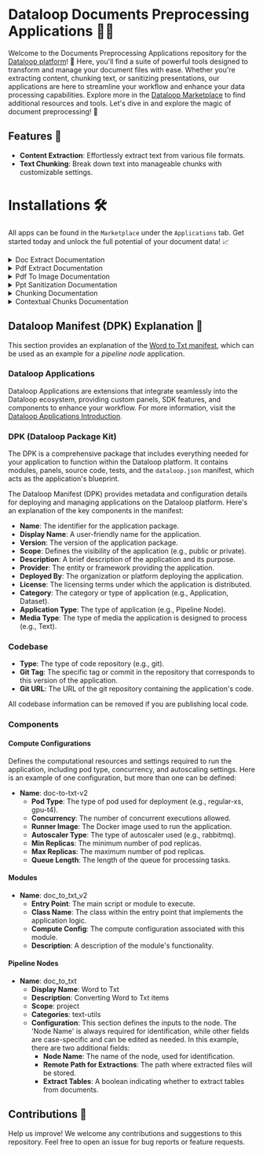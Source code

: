 # Dataloop Documents Preprocessing Applications 📄✨

Welcome to the Documents Preprocessing Applications repository for the [Dataloop platform](https://dataloop.ai/)! 🎉 Here, you'll find a suite of powerful tools designed to transform and manage your document files with ease. Whether you're extracting content, chunking text, or sanitizing presentations, our applications are here to streamline your workflow and enhance your data processing capabilities. Explore more in the [Dataloop Marketplace](https://dataloop.ai/platform/marketplace/) to find additional resources and tools. Let's dive in and explore the magic of document preprocessing! 🚀

## Features 🌟

- **Content Extraction**: Effortlessly extract text from various file formats.
- **Text Chunking**: Break down text into manageable chunks with customizable settings.

# Installations 🛠️

All apps can be found in the `Marketplace` under the `Applications` tab. Get started today and unlock the full potential of your document data! 📈

<details>
<summary>Doc Extract Documentation</summary>

# DOC Extraction

This app extracts content from DOC/DOCX files and uploads it as a TXT file. The extracted content includes paragraphs
and optionally tables. The service is designed to be used within a Dataloop environment and allows for customizing the
extraction process, including whether to extract tables from the document.

## Parameters

The following parameters can be controlled via the Dataloop node panel:

- `extract tables`: A boolean parameter that determines whether tables in the DOCX file should be extracted. Default
  is `True`.
- `remote path for extractions`: The path where the extracted TXT files will be saved in Dataloop dataset after
  processing.

### Methods

#### `doc_extraction(self, item: dl.Item, context: dl.Context) -> dl.Item`

This method handles the extraction process:

1. Downloads the DOC or DOCX file from Dataloop.
2. Converts `.doc` files to `.docx` if needed.
3. Extracts the text content from the DOCX file, including tables if specified.
4. Uploads the extracted content as a new TXT item to Dataloop.

#### `extract_content(docx_path, local_path, extract_tables=True)`

Extracts text from a DOCX file, optionally including tables:

- Paragraphs are extracted as text.
- Tables are extracted with each row's content joined by tabs.



</details>

<details>
<summary>Pdf Extract Documentation</summary>

# PDF Extraction

This app extracts text and optionally images from PDF files and uploads them as text and image files to Dataloop. 
The extracted content includes individual page text and can also include images from each page of the PDF.

## Parameters

The following parameters can be controlled via the Dataloop node panel:

- `extract images`: A boolean parameter that determines whether images from the PDF should be extracted. Default is `False`.
- `remote path for extractions`: The path where the extracted text and image files will be saved in the Dataloop dataset after processing.

### Methods

#### `pdf_extraction(self, item: dl.Item, context: dl.Context) -> List[dl.Item]`

This method handles the PDF extraction process:

1. Downloads the PDF file from Dataloop.
2. Extracts text content from each page of the PDF and saves it as individual TXT files.
3. Optionally, extracts images from each page and saves them as separate image files.
4. Uploads the extracted content (text and/or images) as new items to Dataloop.

#### `extract_text_from_pdf(pdf_path: str) -> List[str]`

Extracts text content from each page of the PDF file:

- Each page's text is saved as a separate `.txt` file.
- Returns a list of paths to the generated `.txt` files.

#### `extract_images_from_pdf(pdf_path) -> List`

Extracts images from the PDF file:

- Each image on each page is saved as a separate image file (e.g., PNG, JPG).
- Returns a list of paths to the saved image files extracted from the PDF.


</details>

<details>
<summary>Pdf To Image Documentation</summary>

# PDF to Image Conversion

This service converts PDF files from Dataloop items into image files and uploads them as new image items.
It processes each page of the PDF, converts it to an image, and can also apply a modality to visualize the image in
Dataloop.

## Parameters

The following parameters can be controlled via the Dataloop node panel:

- `apply_modality`: A boolean parameter that determines whether to replace the modality of the original PDF item with
  the newly created image item.

### Methods

#### `pdf_item_to_images(item: dl.Item, context: dl.Context) -> List[dl.Item]`

This method handles the conversion process:

1. Verifies that the provided item is a PDF.
2. Downloads the PDF item locally from Dataloop.
3. Converts each page of the PDF to an image (PNG format).
4. Uploads the generated images to Dataloop as new image items.
5. Optionally applies a modality to the first image item to visualize it in place of the original PDF.
6. Deletes the local temporary files after processing.

#### `convert_pdf_to_image(file_path: str) -> List`

This method converts a PDF file into images:

- Iterates over each page in the PDF and generates a corresponding PNG image.
- Saves each image in a local directory and returns the paths to the generated image files.

#### `apply_modality(item: dl.Item, ref_item: dl.Item)`

This method applies a modality to replace the PDF item with the image item for visualization:

- The first image generated from the PDF is used as the reference item for the modality.



</details>

<details>
<summary>Ppt Sanitization Documentation</summary>

# PPT Sanitization

This service sanitizes PowerPoint presentations by removing sensitive information and visual identity elements. 
It processes the slides to replace company names, personal names, locations, currency symbols, and other sensitive 
content with placeholders. Additionally, it identifies visual elements like logos and replaces them with black images. 
The cleaned PowerPoint presentation is then uploaded as a new item in Dataloop.

## Parameters

The following parameters can be controlled via the Dataloop node panel:

- `element`: Specifies the type of content to sanitize in the PowerPoint presentation. Options are:
  - `text`: Sanitizes textual content.
  - `image`: Sanitizes image content, particularly logos and visual identity elements.

### Methods

#### `clean_images(shape, new_slide)`

This method processes image shapes in the slide:

1. Identifies logos or visual identity elements using GPT-based classification.
2. If a logo is detected, it replaces it with a black image.
3. Otherwise, the image is retained and added to the new slide.

#### `clean_text(shape, new_slide)`

This method processes text shapes in the slide:

1. Uses GPT-based classification to sanitize the text, replacing sensitive information such as company names, locations, currencies, and personal names.
2. Retains the formatting (font, size, color) of the original text.

#### `sanitize(item: dl.Item, element: str) -> dl.Item`

This method sanitizes the content of a PowerPoint presentation:

1. Downloads the PowerPoint presentation from Dataloop.
2. Creates a new presentation with sanitized content.
3. Iterates through all slides and processes each shape based on the specified element (`text` or `image`).
4. Uploads the sanitized presentation as a new item to Dataloop.

#### `sanitize_text(item: dl.Item) -> dl.Item`

This method sanitizes the textual content of a PowerPoint presentation by calling `sanitize` with the `text` element.

#### `sanitize_visual_identity(item: dl.Item) -> dl.Item`

This method sanitizes the visual identity elements (such as logos) in a PowerPoint presentation by calling `sanitize` with the `image` element.

</details>

<details>
<summary>Chunking Documentation</summary>

# Chunks Cleaner and Extractor Apps

This service contains two apps designed to preprocess and manage text data in Dataloop.

## Chunks Cleaner

The **Chunks Cleaner** app cleans text chunks by removing unnecessary elements such as extra spaces, non-ASCII characters, punctuation, and more. Optionally, it can correct spelling errors using the `autocorrect` library.

## Parameters

The following parameters can be controlled via the Dataloop node panel:

- `to_correct_spelling`: A boolean parameter that determines whether to use autocorrect library for correct spelling.

### Usage
1. Download text chunks from Dataloop.
2. Clean the chunks by removing unwanted text elements.
3. Optionally, apply spell-checking.
4. Upload the cleaned chunks back to Dataloop.

# Chunks Extractor

The **Chunks Extractor** app splits a `.txt` file into smaller chunks based on defined parameters. It supports various chunking strategies such as fixed-size chunks or sentence-based chunking using NLTK.


## Parameters

The following parameters can be controlled via the Dataloop node panel:

- `chunking_strategy`: Defines the strategy for chunking the text. This can be set to different methods like fixed-size chunks or sentence-based chunking using NLTK.
- `max_chunk_size`: The maximum size (in characters) allowed for each chunk.
- `chunk_overlap`: The number of overlapping characters between consecutive chunks.
- `remote_path_for_chunks`: Specifies the remote path where the generated chunks will be stored.


## Usage

1. Download a `.txt` file from Dataloop.
2. Split the file into smaller chunks.
3. Upload the chunks back to Dataloop.

## Acknowledgments 
This application makes use of the following open-source projects: 
1. [Unstructured IO](https://github.com/Unstructured-IO/unstructured) Copyright 2022 Unstructured Technologies, Inc
-->Licensed under the Apache License 2.0. You can find a copy of the license [here](https://github.com/Unstructured-IO/unstructured/blob/main/LICENSE).
2. [LangChain](https://github.com/langchain-ai/langchain)  Copyright (c) LangChain, Inc.
--> Licensed under the MIT License. You can find a copy of the license [here](https://github.com/langchain-ai/langchain/blob/main/LICENSE). 

We greatly appreciate the efforts of the open-source community!


</details>

<details>
<summary>Contextual Chunks Documentation</summary>

# Contextual Chunks Generator Apps

This app handles the creation of contextual chunks of text items.
It generates prompts from a chunk item, to send to a generate model and processes the responses from a model as the
chunk's context to improve search retrieval of chunks within a RAG process. The service is built using Dataloop's sdk and offers
functionalities for creating and uploading contextual chunks and their responses.

## Features

### 1. `Chunk_to_prompt`

This method creates a prompt item from a text chunk item.

- **Parameters**:
    - `item`: A Dataloop item representing a chunk of text.
    - `context`: The Dataloop context providing parameters for chunking, including:
        - `remote_path` (str): The remote path for uploading the prompt chunk.

### 2. `contextual_prompt`:

This method generates a prompt item containing the original document and chunk text.

- **Parameters**:
    - `original_text`: The original document text.
    - `chunk_text`: The chunk text that needs to be contextualized.
    - `prompt_item_name`: The name of the prompt item.

### 3. `add_response_to_chunk`:

This method adds the model's response to the chunk item, either by overwriting the chunk or creating a new chunk.
The model's response considered as the context of the chunk.

- **Parameters**:
    - `item`: The prompt item to which the response will be added.
    - `model`: The model that generated the response (the context).
    - `context`: The Dataloop context with configuration parameters, such as:
        - `remote_path` (str): The remote path for uploading the updated chunk.
        - `overwrite_chunk` (bool): Whether to overwrite the original chunk or create a new one.

## Key Concepts

### Contextual Prompt Creation

The core function of this service is to contextualize a chunk of text within a larger document. This is achieved by
combining the chunk with its corresponding original document and framing it within a structured prompt. The prompt asks
the model to provide a succinct context for the chunk, enhancing its relevance during search retrieval.


</details>

## Dataloop Manifest (DPK) Explanation 📜

This section provides an explanation of the [Word to Txt manifest](modules/doc/doc_extract/dataloop.json), which can be used as an example for a *pipeline node* application.

### Dataloop Applications
Dataloop Applications are extensions that integrate seamlessly into the Dataloop ecosystem, providing custom panels, SDK features, and components to enhance your workflow. For more information, visit the [Dataloop Applications Introduction](https://developers.dataloop.ai/tutorials/applications/introduction/chapter).

### DPK (Dataloop Package Kit)
The DPK is a comprehensive package that includes everything needed for your application to function within the Dataloop platform. It contains modules, panels, source code, tests, and the `dataloop.json` manifest, which acts as the application's blueprint.

The Dataloop Manifest (DPK) provides metadata and configuration details for deploying and managing applications on the Dataloop platform. Here's an explanation of the key components in the manifest:

- **Name**: The identifier for the application package.
- **Display Name**: A user-friendly name for the application.
- **Version**: The version of the application package.
- **Scope**: Defines the visibility of the application (e.g., public or private).
- **Description**: A brief description of the application and its purpose.
- **Provider**: The entity or framework providing the application.
- **Deployed By**: The organization or platform deploying the application.
- **License**: The licensing terms under which the application is distributed.
- **Category**: The category or type of application (e.g., Application, Dataset).
- **Application Type**: The type of application (e.g., Pipeline Node).
- **Media Type**: The type of media the application is designed to process (e.g., Text).

### Codebase
- **Type**: The type of code repository (e.g., git).
- **Git Tag**: The specific tag or commit in the repository that corresponds to this version of the application.
- **Git URL**: The URL of the git repository containing the application's code.

All codebase information can be removed if you are publishing local code.

### Components
#### Compute Configurations
Defines the computational resources and settings required to run the application, including pod type, concurrency, and autoscaling settings. Here is an example of one configuration, but more than one can be defined:

- **Name**: doc-to-txt-v2
  - **Pod Type**: The type of pod used for deployment (e.g., regular-xs, gpu-t4).
  - **Concurrency**: The number of concurrent executions allowed.
  - **Runner Image**: The Docker image used to run the application.
  - **Autoscaler Type**: The type of autoscaler used (e.g., rabbitmq).
  - **Min Replicas**: The minimum number of pod replicas.
  - **Max Replicas**: The maximum number of pod replicas.
  - **Queue Length**: The length of the queue for processing tasks.

#### Modules
- **Name**: doc_to_txt_v2
  - **Entry Point**: The main script or module to execute.
  - **Class Name**: The class within the entry point that implements the application logic.
  - **Compute Config**: The compute configuration associated with this module.
  - **Description**: A description of the module's functionality.

#### Pipeline Nodes
- **Name**: doc_to_txt
  - **Display Name**: Word to Txt
  - **Description**: Converting Word to Txt items
  - **Scope**: project
  - **Categories**: text-utils
  - **Configuration**:
    This section defines the inputs to the node. The 'Node Name' is always required for identification, while other fields are case-specific and can be edited as needed. In this example, there are two additional fields:
    - **Node Name**: The name of the node, used for identification.
    - **Remote Path for Extractions**: The path where extracted files will be stored.
    - **Extract Tables**: A boolean indicating whether to extract tables from documents.

## Contributions 🤝

Help us improve! We welcome any contributions and suggestions to this repository.
Feel free to open an issue for bug reports or feature requests.
